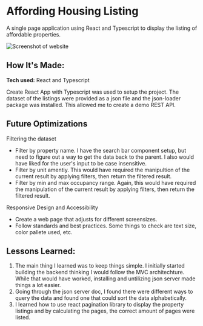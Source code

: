 # Affording Housing Listing
A single page application using React and Typescript to display the listing of affordable properties.

![Screenshot of website](https://res.cloudinary.com/dyz5kerw5/image/upload/v1673041002/Screen_Shot_2023-01-06_at_10.11.02_AM_q2csfi.png)

## How It's Made:

**Tech used:** React and Typescript

Create React App with Typescript was used to setup the project. The dataset of the listings were provided as a json file and the json-loader package was installed. This allowed me to create a demo REST API. 

## Future Optimizations

Filtering the dataset
- Filter by property name. I have the search bar component setup, but need to figure out a way to get the data back to the parent. I also would have liked for the user's input to be case insensitive. 
- Filter by unit amentiy. This would have required the manipultion of the current result by applying filters, then return the filtered result.
- Filter by min and max occupancy range. Again, this would have required the manipulation of the current result by applying filters, then return the filtered result. 

Responsive Design and Accessibility
- Create a web page that adjusts for different screensizes. 
- Follow standards and best practices. Some things to check are text size, color pallete used, etc.

## Lessons Learned:

1. The main thing I learned was to keep things simple. I initially started building the backend thinking I would follow the MVC architechture. While that would have worked, installing and untilizing json server made things a lot easier. 
2. Going through the json server doc, I found there were different ways to query the data and found one that could sort the data alphabetically. 
3. I learned how to use react pagination library to display the property listings and by calculating the pages, the correct amount of pages were listed.
